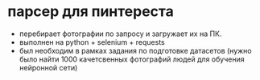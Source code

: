 # парсер для пинтереста 
- перебирает фотографии по запросу и загружает их на ПК.
- выполнен на python + selenium + requests
- был необходим в рамках задания по подготовке датасетов (нужно было найти 1000 качетсвенных фотографий людей для обучения нейронной сети)

